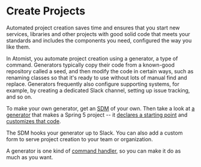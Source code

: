 # Create Projects

Automated project creation saves time and ensures that you start new services, 
libraries and other projects with good solid code that meets your standards
and includes the components you need, configured the way you like them.

In Atomist, you automate project creation using a generator, a type of command. 
Generators typically copy their code from a known-good repository called a seed,
and then modify the code in certain ways, such as renaming classes so that it's
ready to use without lots of manual find and replace. Generators frequently also
configure supporting systems, for example, by creating a dedicated
Slack channel, setting up issue tracking, and so on.

To make your own generator, get an [SDM](client.md) of your own.
Then take a look at [a generator](https://github.com/atomist-blogs/spring5-kotlin/blob/master/src/commands/KotlinSpring5.ts)
 that makes a Spring 5 project -- 
it [declares a starting point](https://github.com/atomist-blogs/spring5-kotlin/blob/45cac17bf6ed4238188d3f79b78c6f7432da7ff7/src/commands/KotlinSpring5.ts#L54) and
 [customizes that code](https://github.com/atomist-blogs/spring5-kotlin/blob/45cac17bf6ed4238188d3f79b78c6f7432da7ff7/src/commands/KotlinSpring5.ts#L65).

The SDM hooks your generator up to Slack. You can also
add a custom form to serve project creation to your team or organization.

A generator is one kind of [command handler](commands.md), so you can 
make it do as much as you want.

<!--

Other links that might be useful: [this code](https://github.com/atomist/initializr-atomist/blob/master/src/web/initializerHandoff.ts)
makes a custom form somehow, in our spring initializr automation.
(I don't know exactly how)

Change code could link to [project editors](https://github.com/atomist/automation-client-ts/blob/master/docs/ProjectEditors.md)

-->
